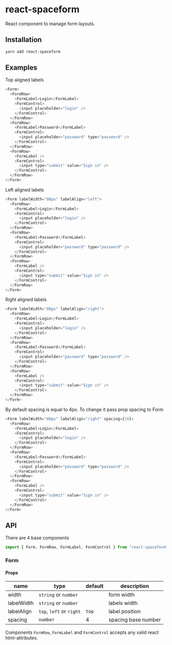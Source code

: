 # react-spaceform

React component to manage form layouts.

## Installation

```bash
yarn add react-spaceform
```

## Examples

Top aligned labels

```js
<Form>
  <FormRow>
    <FormLabel>Login</FormLabel>
    <FormControl>
      <input placeholder="login" />
    </FormControl>
  </FormRow>
  <FormRow>
    <FormLabel>Password</FormLabel>
    <FormControl>
      <input placeholder="password" type="password" />
    </FormControl>
  </FormRow>
  <FormRow>
    <FormLabel />
    <FormControl>
      <input type="submit" value="Sign in" />
    </FormControl>
  </FormRow>
</Form>
```

Left aligned labels

```js
<Form labelWidth="80px" labelAlign="left">
  <FormRow>
    <FormLabel>Login</FormLabel>
    <FormControl>
      <input placeholder="login" />
    </FormControl>
  </FormRow>
  <FormRow>
    <FormLabel>Password</FormLabel>
    <FormControl>
      <input placeholder="password" type="password" />
    </FormControl>
  </FormRow>
  <FormRow>
    <FormLabel />
    <FormControl>
      <input type="submit" value="Sign in" />
    </FormControl>
  </FormRow>
</Form>
```

Right aligned labels

```js
<Form labelWidth="80px" labelAlign="right">
  <FormRow>
    <FormLabel>Login</FormLabel>
    <FormControl>
      <input placeholder="login" />
    </FormControl>
  </FormRow>
  <FormRow>
    <FormLabel>Password</FormLabel>
    <FormControl>
      <input placeholder="password" type="password" />
    </FormControl>
  </FormRow>
  <FormRow>
    <FormLabel />
    <FormControl>
      <input type="submit" value="Sign in" />
    </FormControl>
  </FormRow>
</Form>
```

By default spacing is equal to 4px. To change it
pass prop spacing to Form

```js
<Form labelWidth="80px" labelAlign="right" spacing={10}>
  <FormRow>
    <FormLabel>Login</FormLabel>
    <FormControl>
      <input placeholder="login" />
    </FormControl>
  </FormRow>
  <FormRow>
    <FormLabel>Password</FormLabel>
    <FormControl>
      <input placeholder="password" type="password" />
    </FormControl>
  </FormRow>
  <FormRow>
    <FormLabel />
    <FormControl>
      <input type="submit" value="Sign in" />
    </FormControl>
  </FormRow>
</Form>
```

## API

There are 4 base components

```js static
import { Form, FormRow, FormLabel, FormControl } from "react-spaceform";
```

### Form

#### Props

| name       | type                     | default | description         |
| ---------- | ------------------------ | ------- | ------------------- |
| width      | `string` or `number`     |         | form width          |
| labelWidth | `string` or `number`     |         | labels width        |
| labelAlign | `top`, `left` or `right` | `top`   | label position      |
| spacing    | `number`                 | 4       | spacing base number |

Components `FormRow`, `FormLabel` and `FormControl` accepts any
valid react html-attributes.

